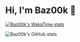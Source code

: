 # Hi, I'm Baz00k 👋

[![Baz00k's WakaTime stats](https://github-readme-stats.vercel.app/api/wakatime?username=Baz00k&layout=compact)](https://github.com/Baz00k)

<picture>
  <source
    srcset="https://github-readme-stats.vercel.app/api?username=Baz00k&count_private=true&show_icons=true&theme=tokyonight&hide_rank=true"
    media="(prefers-color-scheme: dark)"
  />
  <source
    srcset="https://github-readme-stats.vercel.app/api?username=Baz00k&count_private=true&show_icons=true&theme=tokyonight&hide_rank=true&bg_color=00000000"
    media="(prefers-color-scheme: light), (prefers-color-scheme: no-preference)"
  />
  <img src="https://github-readme-stats.vercel.app/api?username=Baz00k&count_private=true&show_icons=true&theme=tokyonight&hide_rank=true" alt="Baz00k's GitHub stats" />
</picture>
